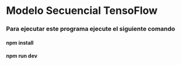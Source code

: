 # Modelo Secuencial TensoFlow

### Para ejecutar este programa ejecute el siguiente comando

#### npm install 
#### npm run dev
